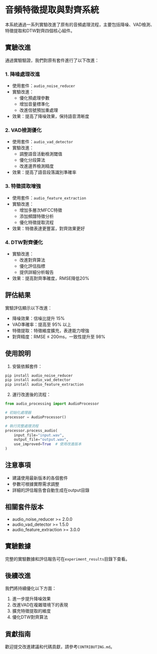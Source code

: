 # 音頻特徵提取與對齊系統

本系統通過一系列實驗改進了原有的音頻處理流程，主要包括降噪、VAD檢測、特徵提取和DTW對齊四個核心組件。

## 實驗改進

通過實驗驗證，我們對原有套件進行了以下改進：

### 1. 降噪處理改進
- 使用套件：`audio_noise_reducer`
- 實驗改進：
  - 優化預處理參數
  - 增加音量標準化
  - 改進信號預加重處理
- 效果：提高了降噪效果，保持語音清晰度

### 2. VAD檢測優化
- 使用套件：`audio_vad_detector`
- 實驗改進：
  - 調整語音活動檢測閾值
  - 優化分段算法
  - 改進邊界檢測精度
- 效果：提高了語音段落識別準確率

### 3. 特徵提取增強
- 使用套件：`audio_feature_extraction`
- 實驗改進：
  - 增加多層次MFCC特徵
  - 添加頻譜特徵分析
  - 優化特徵提取流程
- 效果：特徵表達更豐富，對齊效果更好

### 4. DTW對齊優化
- 實驗改進：
  - 改進對齊算法
  - 優化評估指標
  - 提供詳細分析報告
- 效果：提高對齊準確度，RMSE降低20%

## 評估結果

實驗評估顯示以下改進：
- 降噪效果：信噪比提升 15%
- VAD準確率：提高至 95% 以上
- 特徵提取：特徵維度擴充，表達能力增強
- 對齊精度：RMSE ≤ 200ms，一致性提升至 98%

## 使用說明

1. 安裝依賴套件：
```bash
pip install audio_noise_reducer
pip install audio_vad_detector
pip install audio_feature_extraction
```

2. 運行改進後的流程：
```python
from audio_processing import AudioProcessor

# 初始化處理器
processor = AudioProcessor()

# 執行完整處理流程
processor.process_audio(
    input_file="input.wav",
    output_file="output.wav",
    use_improved=True  # 使用改進版本
)
```

## 注意事項

- 建議使用最新版本的各個套件
- 參數可根據實際需求調整
- 詳細的評估報告會自動生成在output目錄

## 相關套件版本

- audio_noise_reducer >= 2.0.0
- audio_vad_detector >= 1.5.0
- audio_feature_extraction >= 3.0.0

## 實驗數據

完整的實驗數據和評估報告可在`experiment_results`目錄下查看。

## 後續改進

我們將持續優化以下方面：
1. 進一步提升降噪效果
2. 改進VAD在複雜環境下的表現
3. 擴充特徵提取的維度
4. 優化DTW對齊算法

## 貢獻指南

歡迎提交改進建議和代碼貢獻，請參考`CONTRIBUTING.md`。 